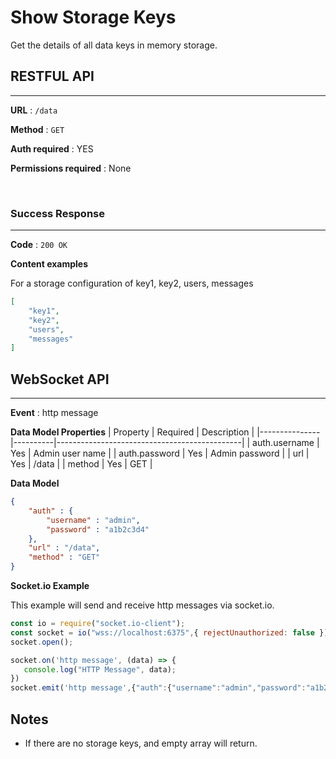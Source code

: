 # Show Storage Keys
  
Get the details of all data keys in memory storage.  
  
  
## RESTFUL API
---
**URL** : `/data`

**Method** : `GET`

**Auth required** : YES

**Permissions required** : None

<br />
  
  
### Success Response
---
**Code** : `200 OK`

**Content examples**

For a storage configuration of key1, key2, users, messages

```json
[
    "key1",
    "key2",
    "users",
    "messages"
]
```

## WebSocket API
---

**Event** : http message

**Data Model Properties**
| Property      | Required | Description                                  |
|---------------|----------|----------------------------------------------|
| auth.username | Yes      | Admin user name                              |
| auth.password | Yes      | Admin password                               |
| url           | Yes      | /data                                        |
| method        | Yes      | GET                                          |


**Data Model**
```json
{
    "auth" : { 
        "username" : "admin", 
        "password" : "a1b2c3d4" 
    },
    "url" : "/data", 
    "method" : "GET" 
}
```

**Socket.io Example**

This example will send and receive http messages via socket.io.
  
```js
const io = require("socket.io-client");
const socket = io("wss://localhost:6375",{ rejectUnauthorized: false });
socket.open();

socket.on('http message', (data) => {
   console.log("HTTP Message", data);
})
socket.emit('http message',{"auth":{"username":"admin","password":"a1b2c3d4"},"url":"/data","method":"GET"})
```

## Notes
* If there are no storage keys, and empty array will return.
